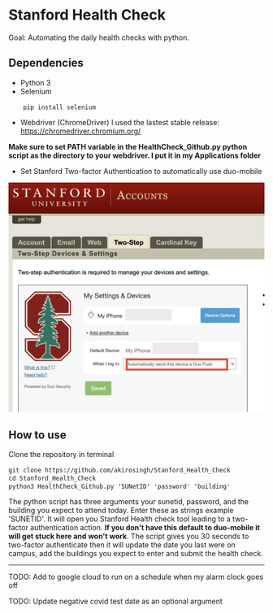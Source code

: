 # Stanford Health Check

Goal: Automating the daily health checks with python.

## Dependencies

- Python 3
- Selenium
```
    pip install selenium
```
- Webdriver (ChromeDriver)
I used the lastest stable release: https://chromedriver.chromium.org/

**Make sure to set PATH variable in the HealthCheck_Github.py python script as the directory to your webdriver. I put it in my Applications folder**

- Set Stanford Two-factor Authentication to automatically use duo-mobile

![](images/duomobile.png)

## How to use

Clone the repository in terminal
```
git clone https://github.com/akirosingh/Stanford_Health_Check
cd Stanford_Health_Check
python3 HealthCheck_Github.py 'SUNetID' 'password' 'building'
```

The python script has three arguments your sunetid, password, and the building you expect to attend today. Enter these as strings example 'SUNETID'. It will open you Stanford Health check tool leading to a two-factor authentication action. **If you don't have this default to duo-mobile it will get stuck here and won't work**. The script gives you 30 seconds to two-factor authenticate then it will update the date you last were on campus, add the buildings you expect to enter and submit the health check. 

---

TODO: Add to google cloud to run on a schedule when my alarm clock goes off 

TODO: Update negative covid test date as an optional argument